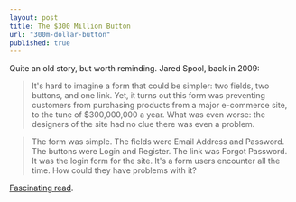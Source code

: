```yaml
---
layout: post
title: The $300 Million Button
url: "300m-dollar-button"
published: true
---
```


Quite an old story, but worth reminding. Jared Spool, back in 2009:

> It's hard to imagine a form that could be simpler: two fields, two buttons, and one link. Yet, it turns out this form was preventing customers from purchasing products from a major e-commerce site, to the tune of $300,000,000 a year. What was even worse: the designers of the site had no clue there was even a problem.

> The form was simple. The fields were Email Address and Password. The buttons were Login and Register. The link was Forgot Password. It was the login form for the site. It's a form users encounter all the time. How could they have problems with it?

[Fascinating read](http://www.uie.com/articles/three_hund_million_button/).